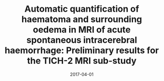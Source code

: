 ---
title: "Automatic quantification of haematoma and surrounding oedema in MRI of acute spontaneous intracerebral haemorrhage: Preliminary results for the TICH-2 MRI sub-study"
collection: publications-abstract
permalink: 
excerpt:
date: 2017-04-01
presentation_type: E-poster
venue: 'Proceedings of ISMRM'
paperurl:
citation: '<b>Pszczolkowski, S.</b>, Gallagher, R.G., Law, Z.K., Meng, D., Swienton, D.J., Morgan, P.S., Bath, P.M., Sprigg, N. and Dineen, R.A., 2017, April. &quot;Automatic quantification of haematoma and surrounding oedema in MRI of acute spontaneous intracerebral haemorrhage: Preliminary results for the TICH-2 MRI sub-study&quot; <i>In Proceedings of ISMRM</i> 4725'
---